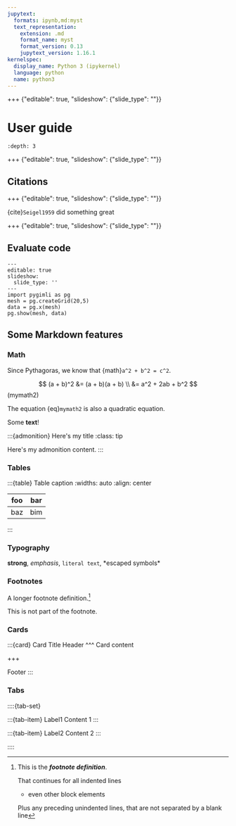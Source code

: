 ```yaml
---
jupytext:
  formats: ipynb,md:myst
  text_representation:
    extension: .md
    format_name: myst
    format_version: 0.13
    jupytext_version: 1.16.1
kernelspec:
  display_name: Python 3 (ipykernel)
  language: python
  name: python3
---
```


+++ {"editable": true, "slideshow": {"slide_type": ""}}

# User guide
```{contents} Table of Contents
:depth: 3
```

+++ {"editable": true, "slideshow": {"slide_type": ""}}

## Citations

+++ {"editable": true, "slideshow": {"slide_type": ""}}

{cite}`Seigel1959` did something great

+++ {"editable": true, "slideshow": {"slide_type": ""}}

## Evaluate code

```{code-cell} ipython3
---
editable: true
slideshow:
  slide_type: ''
---
import pygimli as pg
mesh = pg.createGrid(20,5)
data = pg.x(mesh)
pg.show(mesh, data)
```

##  Some Markdown features

### Math
Since Pythagoras, we know that {math}`a^2 + b^2 = c^2`.

$$
(a + b)^2  &=  (a + b)(a + b) \\
           &=  a^2 + 2ab + b^2
$$ (mymath2)

The equation {eq}`mymath2` is also a quadratic equation.

Some **text**!

:::{admonition} Here's my title
:class: tip

Here's my admonition content.
:::

### Tables
:::{table} Table caption
:widths: auto
:align: center

| foo | bar |
| --- | --- |
| baz | bim |
:::

### Typography
**strong**, _emphasis_, `literal text`, \*escaped symbols\*

### Footnotes
A longer footnote definition.[^mylongdef]

[^mylongdef]: This is the _**footnote definition**_.

    That continues for all indented lines

    - even other block elements

    Plus any preceding unindented lines,
that are not separated by a blank line

This is not part of the footnote.

### Cards
:::{card} Card Title
Header
^^^
Card content

+++

Footer
:::

### Tabs
::::{tab-set}

:::{tab-item} Label1
Content 1
:::

:::{tab-item} Label2
Content 2
:::

::::
